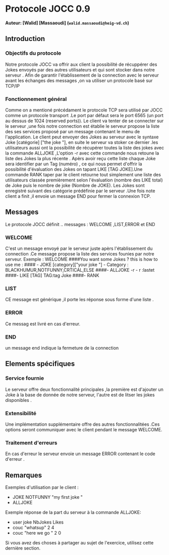 # Protocole JOCC 0.9 

**Auteur: [Walid] [Massaoudi] (`walid.massaoudi@heig-vd.ch`)**

## Introduction

### Objectifs du protocole
Notre protocole JOCC va offrir aux client  la possibilité de récuppérer des Jokes envoyés par des autres utilisateurs et qui sont stocker dans notre serveur .
Afin de garantir l'établissement de la connection avec le serveur avant les échanges des messages ,on va utiliser un protocole basé sur TCP/IP 

### Fonctionnement général
Comme on a mentioné précédament le protocole TCP sera utilisé  par JOCC comme un protocole transport .Le port par défaut sera le port 6565 (un port au dessus de 1024 (reserved ports)).
Le client va tenter de se connecter sur le serveur ,une fois notre connection est établie le serveur propose la liste des ses services proposé par un message contenant le menu de l'application.
Le client peut envoyer des Jokes au serveur avec le syntaxe Joke [catégorie] ["the joke "], en suite le serveur va stoker ce dernier .les utilisateurs aussi ont la possibilité de récupérer toutes la liste des jokes avec la commande ALLJOKE ,L'option -r avec cette commande nous retoune la liste des Jokes la plus récente .
Apèrs avoir reçu cette liste chaque Joke sera identifier par un Tag (numéro) ,
ce qui nous permet d'offrir la possibilité d'évaluation des Jokes on tapant LIKE [TAG JOKE].Une commande RANK taper par le client retourne tout simplement une liste des utilisateurs classée premièrement selon l'évaluation (nombre des LIKE total) de Joke puis le nombre de joke (Nombre de JOKE).
Les Jokes sont enregistré suivant des catégorie prédéfinie par le serveur .Une fois note client a finit ,il envoie un message END pour fermer la connexion TCP.
## Messages
Le protocole JOCC définit .. messages :
WELCOME ,LIST,ERROR et END
### WELCOME 
C'est un message envoyé par le serveur juste apèrs l'établissement du connection .Ce message propose la liste des services founies par notre serveur.
Exemple :
WELCOME 
    ####You want some Jokes ? this is how to use me :
    #### - JOKE [category]["your joke "] 
          - Category : BLACKHUMUR,NOTFUNNY,CRTICAL,ELSE
    ####- ALLJOKE -r
           - r :lastet
    ####- LIKE [TAG]
          TAG:tag Joke
    ####- RANK
                    
### LIST
CE message est générique ,il porte les réponse sous forme d'une liste .
### ERROR 
Ce messag est livré en cas d'erreur.
### END 
un message end indique la fermeture de la connection 

## Elements spécifiques
### Service fournie
   Le  serveur offre deux fonctionnalité principales ,la première est d'ajouter un Joke à la base de donnée de notre serveur,
l'autre est de litser les jokes disponibles .
### Extensibilité
Une implémentation supplémentaire offre des autres fonctionnalitées .Ces options seront communiquer avec le client pendant le message WELCOME.  
### Traitement d'erreurs
En cas d'erreur le serveur envoie un message ERROR contenant le code d'erreur . 
## Remarques
Exemples d'utilisation par le client :
- JOKE NOTFUNNY "my first joke "
- ALLJOKE 

Exemple réponse de la part du serveur à la commande ALLJOKE:
- user     joke           NbJokes    Likes
- couc     "whatsup"        2          4
- couc      "here we go "   2          0

Si vous avez des choses à partager au sujet de l'exercice, utilisez cette dernière section.

